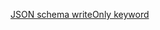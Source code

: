 [JSON schema writeOnly keyword](https://tools.ietf.org/html/draft-handrews-json-schema-validation-00#section-10.3)
